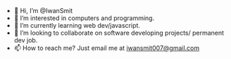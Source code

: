 - 👋 Hi, I’m @IwanSmit
- 👀 I’m interested in computers and programming.
- 🌱 I’m currently learning web dev/javascript.
- 💞️ I’m looking to collaborate on software developing projects/ permanent dev job.
- 📫 How to reach me? Just email me at iwansmit007@gmail.com
